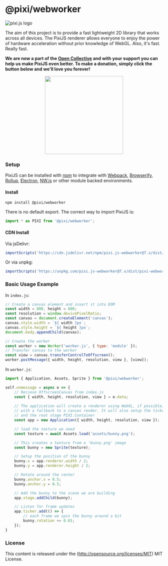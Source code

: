 @pixi/webworker
=============

![pixi.js logo](https://pixijs.download/pixijs-banner-no-version.png)

The aim of this project is to provide a fast lightweight 2D library that works
across all devices. The PixiJS renderer allows everyone to enjoy the power of
hardware acceleration without prior knowledge of WebGL. Also, it's fast. Really fast.

**We are now a part of the [Open Collective](https://opencollective.com/pixijs) and with your support you can help us make PixiJS even better. To make a donation, simply click the button below and we'll love you forever!**

<div align="center">
  <a href="https://opencollective.com/pixijs/donate" target="_blank">
    <img src="https://opencollective.com/pixijs/donate/button@2x.png?color=blue" width=250 />
  </a>
</div>

### Setup

PixiJS can be installed with [npm](https://docs.npmjs.com/getting-started/what-is-npm) to integrate with [Webpack](https://webpack.js.org/), [Browserify](http://browserify.org/), [Rollup](https://rollupjs.org/), [Electron](https://electron.atom.io/), [NW.js](https://nwjs.io/) or other module backed environments.

#### Install

```
npm install @pixi/webworker
```

There is no default export. The correct way to import PixiJS is:

```js
import * as PIXI from '@pixi/webworker';
```

#### CDN Install

Via jsDelivr:

```js
importScripts('https://cdn.jsdelivr.net/npm/pixi.js-webworker@7.x/dist/pixi-webworker.min.js');
```

Or via unpkg:

```js
importScripts('https://unpkg.com/pixi.js-webworker@7.x/dist/pixi-webworker.min.js');
```

### Basic Usage Example

In `index.js`:
```js
// Create a canvas element and insert it into DOM
const width = 800, height = 600;
const resolution = window.devicePixelRatio;
const canvas = document.createElement('canvas');
canvas.style.width = `${ width }px`;
canvas.style.height = `${ height }px`;
document.body.appendChild(canvas);

// Create the worker
const worker = new Worker('worker.js', { type: 'module' });
// Transfer canvas to the worker
const view = canvas.transferControlToOffscreen();
worker.postMessage({ width, height, resolution, view }, [view]);

```

In `worker.js`:
```js
import { Application, Assets, Sprite } from '@pixi/webworker';

self.onmessage = async e => {
    // Recieve OffscreenCanvas from index.js
    const { width, height, resolution, view } = e.data;
    
    // The application will create a renderer using WebGL, if possible,
    // with a fallback to a canvas render. It will also setup the ticker
    // and the root stage PIXI.Container
    const app = new Application({ width, height, resolution, view });

    // load the texture we need
    const texture = await Assets.load('assets/bunny.png');

    // This creates a texture from a 'bunny.png' image
    const bunny = new Sprite(texture);

    // Setup the position of the bunny
    bunny.x = app.renderer.width / 2;
    bunny.y = app.renderer.height / 2;

    // Rotate around the center
    bunny.anchor.x = 0.5;
    bunny.anchor.y = 0.5;

    // Add the bunny to the scene we are building
    app.stage.addChild(bunny);

    // Listen for frame updates
    app.ticker.add(() => {
        // each frame we spin the bunny around a bit
        bunny.rotation += 0.01;
    });
}
```

### License

This content is released under the (http://opensource.org/licenses/MIT) MIT License.
